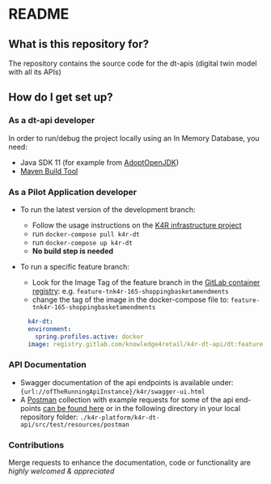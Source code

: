 # README #

## What is this repository for? ###

The repository contains the source code for the dt-apis (digital twin model with all its APIs)

## How do I get set up? ##

### As a dt-api developer ###

In order to run/debug the project locally using an In Memory Database, you need:

* Java SDK 11 (for example from [AdoptOpenJDK](https://adoptopenjdk.net/))
* [Maven Build Tool](https://maven.apache.org/)

### As a Pilot Application developer ###


* To run the latest version of the development branch:
  * Follow the usage instructions on the [K4R infrastructure project](https://gitlab.com/knowledge4retail/k4r-infrastructure)
  * run `docker-compose pull k4r-dt`
  * run `docker-compose up k4r-dt`
  * **No build step is needed**

* To run a specific feature branch:

  * Look for the Image Tag of the feature branch in the [GitLab container registry](<https://gitlab.com/knowledge4retail/k4r-dt-api/container_registry/1498010>): e.g. `feature-tnk4r-165-shoppingbasketamendments`
  * change the tag of the image in the docker-compose file to: `feature-tnk4r-165-shoppingbasketamendments`

  ```yaml
    k4r-dt:
    environment:
      spring.profiles.active: docker
    image: registry.gitlab.com/knowledge4retail/k4r-dt-api/dt:feature-tnk4r-165-shoppingbasketamendments
  ```

### API Documentation ###

* Swagger documentation of the api endpoints is available under:
`{url://ofTheRunningApiInstance}/k4r/swagger-ui.html`
* A [Postman](https://www.postman.com/) collection with example requests for some of the api end-points [can be found here](https://gitlab.com/knowledge4retail/k4r-dt-api/-/tree/develop/k4r-platform/k4r-dt-api/src/test/resources/postman)
or in the following directory in your local repository folder:
`./k4r-platform/k4r-dt-api/src/test/resources/postman`

### Contributions ###

Merge requests to enhance the documentation, code or functionality are _highly welcomed & appreciated_
